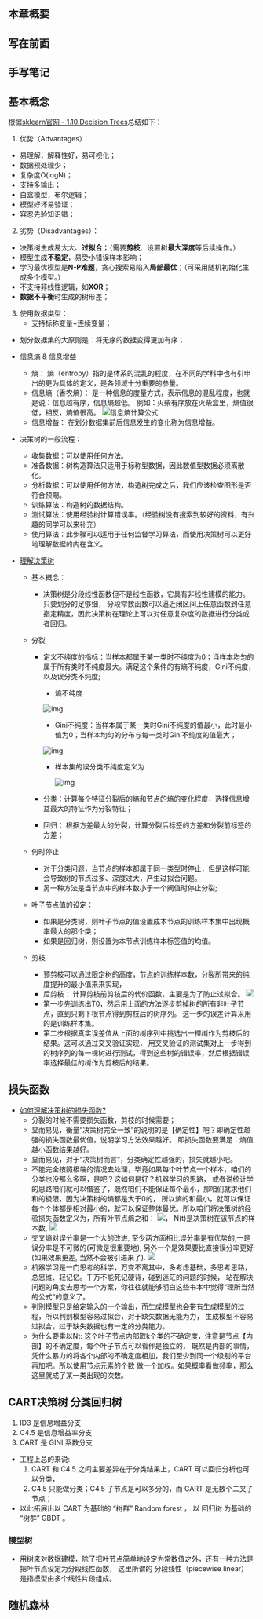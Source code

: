  ## 本章概要 ##

## 写在前面


## 手写笔记


## 基本概念

根据[sklearn官网 - 1.10.Decision Trees](http://scikit-learn.org/stable/modules/tree.html)总结如下：

1. 优势（Advantages）：
  - 易理解，解释性好，易可视化；
  - 数据预处理少；
  - 复杂度O(logN)；
  - 支持多输出；
  - 白盒模型，布尔逻辑；
  - 模型好坏易验证；
  - 容忍先验知识错；

2. 劣势（Disadvantages）：
  - 决策树生成易太大、**过拟合**；（需要**剪枝**、设置树**最大深度**等后续操作。）
  - 模型生成**不稳定**，易受小错误样本影响；
  - 学习最优模型是**N-P难题**，贪心搜索易陷入**局部最优**；（可采用随机初始化生成多个模型。）
  - 不支持非线性逻辑，如**XOR**；
  - **数据不平衡**时生成的树形差；   

3. 使用数据类型：
    * 支持标称变量+连续变量；
* 划分数据集的大原则是：将无序的数据变得更加有序；
* 信息熵 & 信息增益
    * 熵： 熵（entropy）指的是体系的混乱的程度，在不同的学科中也有引申出的更为具体的定义，是各领域十分重要的参量。
    * 信息熵（香农熵）： 是一种信息的度量方式，表示信息的混乱程度，也就是说：信息越有序，信息熵越低。
    例如：火柴有序放在火柴盒里，熵值很低，相反，熵值很高。
    ![信息熵计算公式](readme/信息熵计算公式_01.png)
    * 信息增益： 在划分数据集前后信息发生的变化称为信息增益。
	
* 决策树的一般流程：
    * 收集数据：可以使用任何方法。
    * 准备数据：树构造算法只适用于标称型数据，因此数值型数据必须离散化。
    * 分析数据：可以使用任何方法，构造树完成之后，我们应该检查图形是否符合预期。
    * 训练算法：构造树的数据结构。
    * 测试算法：使用经验树计算错误率。（经验树没有搜索到较好的资料，有兴趣的同学可以来补充）
    * 使用算法：此步骤可以适用于任何监督学习算法，而使用决策树可以更好地理解数据的内在含义。


* [理解决策树](https://zhuanlan.zhihu.com/p/37954086)

    * 基本概念：
        * 决策树是分段线性函数但不是线性函数，它具有非线性建模的能力。只要划分的足够细，
        分段常数函数可以逼近闭区间上任意函数到任意指定精度，因此决策树在理论上可以对任意复杂度的数据进行分类或者回归。

    * 分裂

        * 定义不纯度的指标：当样本都属于某一类时不纯度为0；当样本均匀的属于所有类时不纯度最大。满足这个条件的有熵不纯度，Gini不纯度，以及误分类不纯度;

            * 熵不纯度

            ![img](readme/决策树_熵不纯度.jpg)

            * Gini不纯度：当样本属于某一类时Gini不纯度的值最小，此时最小值为0；当样本均匀的分布与每一类时Gini不纯度的值最大；

            ![img](H:\AI\ML-study\readme\决策树_Gini不纯度.jpg)

            * 样本集的误分类不纯度定义为

              ![img](H:\AI\ML-study\readme\决策树_样本分类不纯度.jpg)

        * 分类：计算每个特征分裂后的熵和节点的熵的变化程度，选择信息增益最大的特征作为分裂特征；

        * 回归： 根据方差最大的分裂，计算分裂后标签的方差和分裂前标签的方差；

    * 何时停止  
        * 对于分类问题，当节点的样本都属于同一类型时停止，但是这样可能会导致树的节点过多、深度过大，产生过拟合问题。
        * 另一种方法是当节点中的样本数小于一个阀值时停止分裂;

    * 叶子节点值的设定：
        * 如果是分类树，则叶子节点的值设置成本节点的训练样本集中出现概率最大的那个类；
        * 如果是回归树，则设置为本节点训练样本标签值的均值。

    * 剪枝
        * 预剪枝可以通过限定树的高度，节点的训练样本数，分裂所带来的纯度提升的最小值来来实现，
        * 后剪枝： 计算剪枝前剪枝后的代价函数，主要是为了防止过拟合。
        ![](readme/决策树_loss_04.jpg)
        * 第一步先训练出T0，然后用上面的方法逐步剪掉树的所有非叶子节点，直到只剩下根节点得到剪枝后的树序列。
        这一步的误差计算采用的是训练样本集。
        * 第二步根据真实误差值从上面的树序列中挑选出一棵树作为剪枝后的结果。这可以通过交叉验证实现，
        用交叉验证的测试集对上一步得到的树序列的每一棵树进行测试，得到这些树的错误率，然后根据错误率选择最佳的树作为剪枝后的结果。

## 损失函数

* [如何理解决策树的损失函数?](https://www.zhihu.com/question/34075616)
    * 分裂的时候不需要损失函数，剪枝的时候需要；
    * 显而易见，衡量“决策树完全一致”的说明的是【确定性】吧？即确定性越强的损失函数最优值，说明学习方法效果越好。
    即损失函数要满足：熵值越小函数结果越好。
    * 显而易见，对于“决策树而言”，分类确定性越强的，损失就越小吧。
    * 不能完全按照极端的情况去处理，毕竟如果每个叶节点一个样本，咱们的分类也没那么多啊，是吧？这如何是好？机器学习的思路，
    或者说统计学的思路咱们就可以借鉴了，既然咱们不能保证每个最小，那咱们就求他们和的极限，因为决策树的熵都是大于0的，
    所以熵的和最小，就可以保证每个个体都是相对最小的，就可以保证整体最优。所以咱们将决策树的经验损失函数定义为，所有叶节点熵之和：
    ![](readme/决策树_loss_01.png)， N(t)是决策树在该节点的样本数,
    ![](readme/决策树_loss_02.png)
    *  交叉熵对误分率是一个大的改进, 至少两方面相比误分率是有优势的,一是误分率是不可微的(可微是很重要地),
    另外一个是效果要比直接误分率更好(如果效果更差, 当然不会被引进来了).
    ![](readme/决策树_loss_03.png)
    * 机器学习是一门思考的科学，万变不离其中，多考虑基础，多思考思路，总思维、轻记忆。千万不能死记硬背，碰到迷茫的问题的时候，
    站在解决问题的角度去思考一个方案，你往往就能够明白这些书本中觉得“理所当然的公式”的意义了。
    * 判别模型只是给定输入的一个输出，而生成模型也会带有生成模型的过程，所以判别模型容易过拟合，对于缺失数据无能为力，
    生成模型不容易过拟合，过于缺失数据也有一定的分类能力。
    * 为什么要乘以Nt: 这个叶子节点内部取k个类的不确定度，注意是节点【内部】的不确定度，每个叶子节点可以看作是独立的，
    既然是内部的事情，凭什么暴力的将各个内部的不确定度相加，我们至少到同一个级别的平台再加吧。所以使用节点元素的个数
    做一个加权。如果概率看做频率，那么这里就成了某一类出现的次数。
    

## CART决策树 分类回归树    

1. ID3 是信息增益分支
2. C4.5 是信息增益率分支
3. CART 是 GINI 系数分支
* 工程上总的来说: 
    1. CART 和 C4.5 之间主要差异在于分类结果上，CART 可以回归分析也可以分类，
    2. C4.5 只能做分类；C4.5 子节点是可以多分的，而 CART 是无数个二叉子节点；
* 以此拓展出以 CART 为基础的 “树群” Random forest ， 以 回归树 为基础的 “树群” GBDT 。    
  

### 模型树

* 用树来对数据建模，除了把叶节点简单地设定为常数值之外，还有一种方法是把叶节点设定为分段线性函数，
这里所谓的 分段线性（piecewise linear） 是指模型由多个线性片段组成。
  
## 随机森林